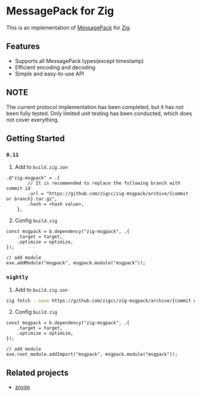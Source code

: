
# MessagePack for Zig
This is an implementation of [MessagePack](https://msgpack.org/index.html) for [Zig](https://ziglang.org/).

## Features

- Supports all MessagePack types(except timestamp)
- Efficient encoding and decoding
- Simple and easy-to-use API

## NOTE

The current protocol implementation has been completed, but it has not been fully tested.
Only limited unit testing has been conducted, which does not cover everything.

## Getting Started

### `0.11`

1. Add to `build.zig.zon`

```zig
.@"zig-msgpack" = .{
        // It is recommended to replace the following branch with commit id
        .url = "https://github.com/zigcc/zig-msgpack/archive/{commit or branch}.tar.gz",
        .hash = <hash value>,
    },
```

2. Config `build.zig`

```zig
const msgpack = b.dependency("zig-msgpack", .{
    .target = target,
    .optimize = optimize,
});

// add module
exe.addModule("msgpack", msgpack.module("msgpack"));
```

### `nightly`

1. Add to `build.zig.zon`

```sh
zig fetch --save https://github.com/zigcc/zig-msgpack/archive/{commit or branch}.tar.gz
```

2. Config `build.zig`

```zig
const msgpack = b.dependency("zig-msgpack", .{
    .target = target,
    .optimize = optimize,
});

// add module
exe.root_module.addImport("msgpack", msgpack.module("msgpack"));
```

## Related projects

- [znvim](https://github.com/jinzhongjia/znvim)